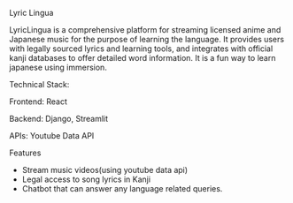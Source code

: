 Lyric Lingua

LyricLingua is a comprehensive platform for streaming licensed anime and Japanese music for the purpose of learning the language. It provides users with legally sourced lyrics and 
learning tools, and integrates with official kanji databases to offer detailed word information. It is a fun way to learn japanese using immersion.

Technical Stack:

Frontend: React

Backend: Django, Streamlit

APIs: Youtube Data API

Features
 - Stream music videos(using youtube data api)
 - Legal access to song lyrics in Kanji
 - Chatbot that can answer any language related queries.

   

